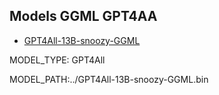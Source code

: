## Models GGML GPT4AA

- [GPT4All-13B-snoozy-GGML](https://huggingface.co/TheBloke/GPT4All-13B-snoozy-GGML)

MODEL_TYPE: GPT4All

MODEL_PATH:../GPT4All-13B-snoozy-GGML.bin
